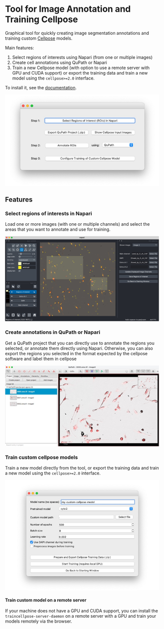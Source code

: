 # Tool for Image Annotation and Training Cellpose
Graphical tool for quickly creating image segmentation annotations and training custom [Cellpose](https://www.cellpose.org) models.

Main features:
1. Select regions of interests using Napari (from one or multiple images)
2. Create cell annotations using QuPath or Napari 
3. Train a new Cellpose model (with option to use a remote server with GPU and CUDA support) or export the training data and train a new model using the `cellpose>=2.0` interface.

To install it, see the [documentation](https://abailoni.github.io/cellpose-training-gui). 

![](docs/cellpose-training-gui/images/starting-gui-v0.2.jpg)

## Features
### Select regions of interests in Napari
Load one or more images (with one or multiple channels) and select the areas that you want to annotate and use for training.

![](docs/cellpose-training-gui/images/selecting_rois.jpg)

### Create annotations in QuPath or Napari
Get a QuPath project that you can directly use to annotate the regions you selected, or annotate them directly using Napari. Otherwise, you can also export the regions you selected in the format expected by the cellpose software and label them in cellpose 

![](docs/cellpose-training-gui/images/qupath/qupath-starting-interface.jpg)

### Train custom cellpose models
Train a new model directly from the tool, or export the training data and train a new model using the `cellpose>=2.0` interface.

![](docs/cellpose-training-gui/images/new_training_GUI.jpg)

#### Train custom model on a remote server
If your machine does not have a GPU and CUDA support, you can install the `traincellpose-server-daemon` on a remote server with a GPU and train your models remotely via the browser. 
